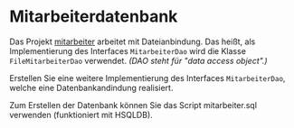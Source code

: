 # Mitarbeiterdatenbank #

Das Projekt [mitarbeiter](http://code.google.com/p/pr-gse/source/browse/#svn/trunk/vorgabe/src/mitarbeiter) arbeitet mit Dateianbindung. Das heißt, als Implementierung des Interfaces `MitarbeiterDao` wird die Klasse `FileMitarbeiterDao` verwendet. _(DAO steht für "data access object".)_

Erstellen Sie eine weitere Implementierung des Interfaces `MitarbeiterDao`, welche eine Datenbankandindung realisiert.

Zum Erstellen der Datenbank können Sie das Script  mitarbeiter.sql verwenden (funktioniert mit HSQLDB).
